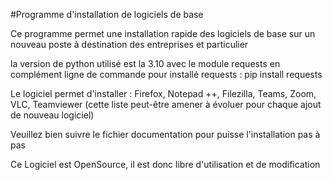 #Programme d'installation de logiciels de base

Ce programme permet une installation rapide des logiciels de base sur un nouveau poste à destination des entreprises et particulier

la version de python utilisé est la 3.10 avec le module requests en complément 
ligne de commande pour installé requests : pip install requests

Le logiciel permet d'installer : Firefox, Notepad ++, Filezilla, Teams, Zoom, VLC, Teamviewer
(cette liste peut-être amener à évoluer pour chaque ajout de nouveau logiciel)

Veuillez bien suivre le fichier documentation pour puisse l'installation pas à pas 

Ce Logiciel est OpenSource, il est donc libre d'utilisation et de modification
